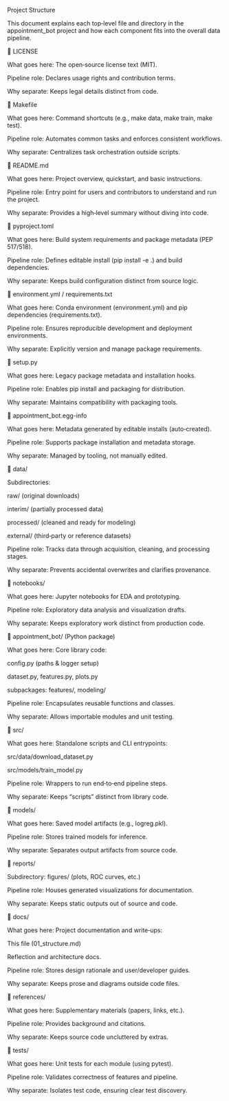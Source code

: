 Project Structure

This document explains each top‑level file and directory in the 
appointment_bot project and how each component fits into the overall data 
pipeline.

📄 LICENSE

What goes here: The open‑source license text (MIT).

Pipeline role: Declares usage rights and contribution terms.

Why separate: Keeps legal details distinct from code.

📄 Makefile

What goes here: Command shortcuts (e.g., make data, make train, make 
test).

Pipeline role: Automates common tasks and enforces consistent workflows.

Why separate: Centralizes task orchestration outside scripts.

📄 README.md

What goes here: Project overview, quickstart, and basic instructions.

Pipeline role: Entry point for users and contributors to understand and 
run the project.

Why separate: Provides a high‑level summary without diving into code.

📄 pyproject.toml

What goes here: Build system requirements and package metadata (PEP 
517/518).

Pipeline role: Defines editable install (pip install -e .) and build 
dependencies.

Why separate: Keeps build configuration distinct from source logic.

📄 environment.yml / requirements.txt

What goes here: Conda environment (environment.yml) and pip dependencies 
(requirements.txt).

Pipeline role: Ensures reproducible development and deployment 
environments.

Why separate: Explicitly version and manage package requirements.

📄 setup.py

What goes here: Legacy package metadata and installation hooks.

Pipeline role: Enables pip install and packaging for distribution.

Why separate: Maintains compatibility with packaging tools.

📁 appointment_bot.egg-info

What goes here: Metadata generated by editable installs (auto‑created).

Pipeline role: Supports package installation and metadata storage.

Why separate: Managed by tooling, not manually edited.

📁 data/

Subdirectories:

raw/ (original downloads)

interim/ (partially processed data)

processed/ (cleaned and ready for modeling)

external/ (third‑party or reference datasets)

Pipeline role: Tracks data through acquisition, cleaning, and processing 
stages.

Why separate: Prevents accidental overwrites and clarifies provenance.

📁 notebooks/

What goes here: Jupyter notebooks for EDA and prototyping.

Pipeline role: Exploratory data analysis and visualization drafts.

Why separate: Keeps exploratory work distinct from production code.

📁 appointment_bot/ (Python package)

What goes here: Core library code:

config.py (paths & logger setup)

dataset.py, features.py, plots.py

subpackages: features/, modeling/

Pipeline role: Encapsulates reusable functions and classes.

Why separate: Allows importable modules and unit testing.

📁 src/

What goes here: Standalone scripts and CLI entrypoints:

src/data/download_dataset.py

src/models/train_model.py

Pipeline role: Wrappers to run end‑to‑end pipeline steps.

Why separate: Keeps “scripts” distinct from library code.

📁 models/

What goes here: Saved model artifacts (e.g., logreg.pkl).

Pipeline role: Stores trained models for inference.

Why separate: Separates output artifacts from source code.

📁 reports/

Subdirectory: figures/ (plots, ROC curves, etc.)

Pipeline role: Houses generated visualizations for documentation.

Why separate: Keeps static outputs out of source and code.

📁 docs/

What goes here: Project documentation and write‑ups:

This file (01_structure.md)

Reflection and architecture docs.

Pipeline role: Stores design rationale and user/developer guides.

Why separate: Keeps prose and diagrams outside code files.

📁 references/

What goes here: Supplementary materials (papers, links, etc.).

Pipeline role: Provides background and citations.

Why separate: Keeps source code uncluttered by extras.

📁 tests/

What goes here: Unit tests for each module (using pytest).

Pipeline role: Validates correctness of features and pipeline.

Why separate: Isolates test code, ensuring clear test discovery.
